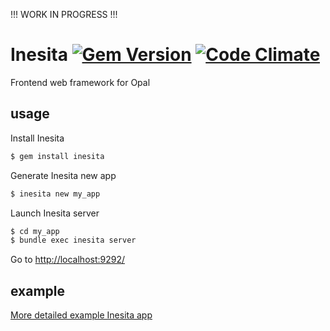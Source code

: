 !!! WORK IN PROGRESS !!!

# Inesita [![Gem Version](https://badge.fury.io/rb/inesita.svg)](http://badge.fury.io/rb/inesita) [![Code Climate](https://codeclimate.com/github/fazibear/opal-virtual-dom/badges/gpa.svg)](https://codeclimate.com/github/fazibear/inesita)

Frontend web framework for Opal

## usage

Install Inesita

```sh
$ gem install inesita
```

Generate Inesita new app

```sh
$ inesita new my_app
```

Launch Inesita server

```sh
$ cd my_app
$ bundle exec inesita server
```

Go to [http://localhost:9292/](http://localhost:9292/)

## example

[More detailed example Inesita app](https://github.com/fazibear/inesita-example)